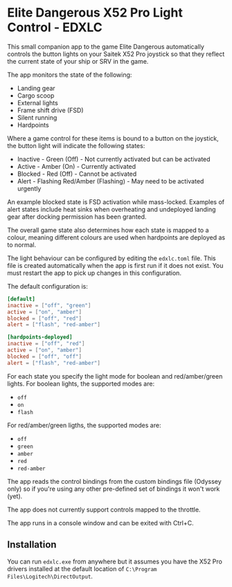 # Elite Dangerous X52 Pro Light Control - EDXLC

This small companion app to the game Elite Dangerous automatically controls the
button lights on your Saitek X52 Pro joystick so that they reflect the current
state of your ship or SRV in the game.

The app monitors the state of the following:

- Landing gear
- Cargo scoop
- External lights
- Frame shift drive (FSD)
- Silent running
- Hardpoints

Where a game control for these items is bound to a button on the joystick, the
button light will indicate the following states:

- Inactive - Green (Off) - Not currently activated but can be activated
- Active - Amber (On) - Currently activated
- Blocked - Red (Off) - Cannot be activated
- Alert - Flashing Red/Amber (Flashing) - May need to be activated urgently

An example blocked state is FSD activation while mass-locked. Examples of alert
states include heat sinks when overheating and undeployed landing gear after
docking permission has been granted.

The overall game state also determines how each state is mapped to a colour,
meaning different colours are used when hardpoints are deployed as to normal.

The light behaviour can be configured by editing the `edxlc.toml` file. This
file is created automatically when the app is first run if it does not exist.
You must restart the app to pick up changes in this configuration.

The default configuration is:

```toml
[default]
inactive = ["off", "green"]
active = ["on", "amber"]
blocked = ["off", "red"]
alert = ["flash", "red-amber"]

[hardpoints-deployed]
inactive = ["off", "red"]
active = ["on", "amber"]
blocked = ["off", "off"]
alert = ["flash", "red-amber"]
```

For each state you specify the light mode for boolean and red/amber/green
lights. For boolean lights, the supported modes are:

- `off`
- `on`
- `flash`

For red/amber/green ligths, the supported modes are:

- `off`
- `green`
- `amber`
- `red`
- `red-amber`

The app reads the control bindings from the custom bindings file (Odyssey only)
so if you're using any other pre-defined set of bindings it won't work (yet).

The app does not currently support controls mapped to the throttle.

The app runs in a console window and can be exited with Ctrl+C.

## Installation

You can run `edxlc.exe` from anywhere but it assumes you have the X52 Pro
drivers installed at the default location of
`C:\Program Files\Logitech\DirectOutput`.